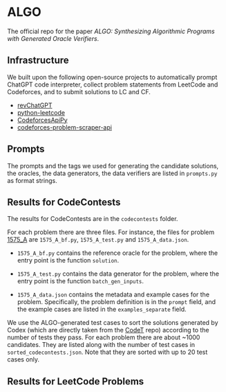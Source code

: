 # ALGO

The official repo for the paper *ALGO: Synthesizing Algorithmic Programs with Generated Oracle Verifiers*.

## Infrastructure

We built upon the following open-source projects to automatically prompt ChatGPT code interpreter, collect problem statements from LeetCode and Codeforces, and to submit solutions to LC and CF.

 - [revChatGPT](https://github.com/acheong08/ChatGPT)
 - [python-leetcode](https://github.com/fspv/python-leetcode)
 - [CodeforcesApiPy](https://github.com/VadVergasov/CodeforcesApiPy)
 - [codeforces-problem-scraper-api](https://github.com/kerolloz/codeforces-problem-scraper-api/tree/master)

## Prompts

The prompts and the tags we used for generating the candidate solutions, the oracles, the data generators, the data verifiers are listed in `prompts.py` as format strings.

## Results for CodeContests

The results for CodeContests are in the `codecontests` folder.

For each problem there are three files. For instance, the files for problem [1575_A](https://codeforces.com/problemset/problem/1575/A) are `1575_A_bf.py`, `1575_A_test.py` and  `1575_A_data.json`.

 - `1575_A_bf.py` contains the reference oracle for the problem, where the entry point is the function `solution`.

 - `1575_A_test.py` contains the data generator for the problem, where the entry point is the function `batch_gen_inputs`.

 - `1575_A_data.json` contains the metadata and example cases for the problem. Specifically, the problem definition is in the `prompt` field, and the example cases are listed in the `examples_separate` field.

We use the ALGO-generated test cases to sort the solutions generated by Codex (which are directly taken from the [CodeT](https://github.com/microsoft/CodeT) repo) according to the number of tests they pass. For each problem there are about ~1000 candidates. They are listed along with the number of test cases in `sorted_codecontests.json`. Note that they are sorted with up to 20 test cases only.


## Results for LeetCode Problems
